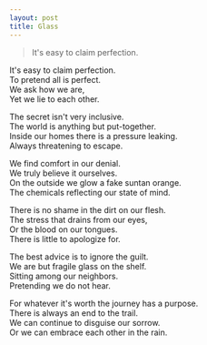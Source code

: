 ```yaml
---
layout: post
title: Glass
---
```


> It's easy to claim perfection.

It's easy to claim perfection.<br>
To pretend all is perfect.<br>
We ask how we are,<br>
Yet we lie to each other.<br>

The secret isn't very inclusive.<br>
The world is anything but put-together.<br>
Inside our homes there is a pressure leaking.<br>
Always threatening to escape.<br>

We find comfort in our denial.<br>
We truly believe it ourselves.<br>
On the outside we glow a fake suntan orange.<br>
The chemicals reflecting our state of mind.<br>

There is no shame in the dirt on our flesh.<br>
The stress that drains from our eyes,<br>
Or the blood on our tongues.<br>
There is little to apologize for.<br>

The best advice is to ignore the guilt.<br>
We are but fragile glass on the shelf.<br>
Sitting among our neighbors.<br>
Pretending we do not hear.<br>

For whatever it's worth the journey has a purpose.<br>
There is always an end to the trail.<br>
We can continue to disguise our sorrow.<br>
Or we can embrace each other in the rain.<br>

<!--- //IMAGE IN POST, KEEPING AS AN EXAMPLE// ![_config.yml]({{ site.baseurl }}/images/config.png) --->
